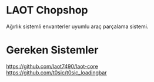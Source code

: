 # LAOT Chopshop
Ağırlık sistemli envanterler uyumlu araç parçalama sistemi.

# Gereken Sistemler
https://github.com/laot7490/laot-core
https://github.com/t0sic/t0sic_loadingbar
